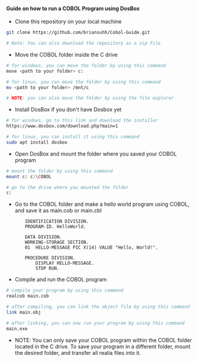 #### Guide on how to run a COBOL Program using DosBox

- Clone this repository on your local machine
```bash
git clone https://github.com/briansuhh/Cobol-Guide.git

# Note: You can also download the repository as a zip file
```

- Move the COBOL folder inside the C drive
```bash
# for windows, you can move the folder by using this command
move <path to your folder> c:

# for linux, you can move the folder by using this command
mv <path to your folder> /mnt/c

# NOTE: you can also move the folder by using the file explorer
```

- Install DosBox if you don't have Dosbox yet
```bash
# for windows, go to this link and download the installer
https://www.dosbox.com/download.php?main=1

# for linux, you can install it using this command
sudo apt install dosbox
```

- Open DosBox and mount the folder where you saved your COBOL program
```bash
# mount the folder by using this command
mount c: c:\COBOL

# go to the drive where you mounted the folder
c:
```

- Go to the COBOL folder and make a hello world program using COBOL, and save it as main.cob or main.cbl
```cobol
       IDENTIFICATION DIVISION.
       PROGRAM-ID. HelloWorld.

       DATA DIVISION.
       WORKING-STORAGE SECTION.
       01  HELLO-MESSAGE PIC X(14) VALUE "Hello, World!".

       PROCEDURE DIVISION.
           DISPLAY HELLO-MESSAGE.                                    
           STOP RUN.
```

- Compile and run the COBOL program
```bash
# compile your program by using this command
realcob main.cob

# after compiling, you can link the object file by using this command
link main.obj

# after linking, you can now run your program by using this command
main.exe    
```

- NOTE: You can only save your COBOL program within the COBOL folder located in the C drive. To save your program in a different folder, mount the desired folder, and transfer all realia files into it.

<!-- ---
#### Video Guide on how to run a COBOL Program using DosBox

[![Video Guide](https://img.youtube.com/vi/9Z3Z3YqQ4Zo/0.jpg)](https://www.youtube.com/watch?v=9Z3Z3YqQ4Zo)  -->